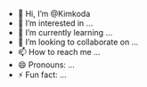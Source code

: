 - 👋 Hi, I’m @Kimkoda
- 👀 I’m interested in ...
- 🌱 I’m currently learning ...
- 💞️ I’m looking to collaborate on ...
- 📫 How to reach me ...
- 😄 Pronouns: ...
- ⚡ Fun fact: ...

<!---
Kimkoda/Kimkoda is a ✨ special ✨ repository because its `README.md` (this file) appears on your GitHub profile.
You can click the Preview link to take a look at your changes.
--->
